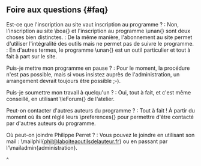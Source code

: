 ## Foire aux questions {#faq}

Est-ce que l'inscription au site vaut inscription au programme ?
: Non, l'inscription au site \boa{} et l'inscription au programme \unan{} sont deux choses bien distinctes.
: De la même manière, l'abonnement au site permet d'utiliser l'intégralité des outils mais ne permet pas de suivre le programme.
: En d'autres termes, le programme \unan{} est un outil particulier et tout à fait à part sur le site.

Puis-je mettre mon programme en pause ?
: Pour le moment, la procédure n'est pas possible, mais si vous insistez auprès de l'administration, un arrangement devrait toujours être possible ;-).

Puis-je soumettre mon travail à quelqu'un ?
: Oui, tout à fait, et c'est même conseillé, en utilisant \leForum{} de l'atelier.

Peut-on contacter d'autres auteurs du programme ?
: Tout à fait ! À partir du moment où ils ont réglé leurs \preferences{} pour permettre d'être contacté par d'autres auteurs du programme.

Où peut-on joindre Philippe Perret ?
: Vous pouvez le joindre en utilisant son mail : \mailphil{phil@laboiteaoutilsdelauteur.fr} ou en passant par l'\mailadmin{administration}.

^
